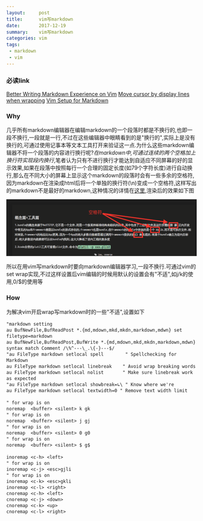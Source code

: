 ```yaml
---
layout:     post
title:      vim写markdown
date:       2017-12-19
summary:    vim写markdown
categories: vim
tags:
 - markdown
 - vim
---
```


### 必读link

[Better Writing Markdown Experience on Vim][4]
[Move cursor by display lines when wrapping][5]
[Vim Setup for Markdown][1]


### Why

几乎所有markdown编辑器在编辑markdown的一个段落时都是不换行的,也即一段不换行,一段就是一行,不过在这些编辑器中眼睛看到的是"换行的",实际上是没有换行的,可通过使用记事本等文本工具打开来验证这一点.为什么这些markdown编辑器不将一个段落的内容进行换行呢?*在markdown中,可通过连续的两个空格加上换行符实现段内换行*,笔者认为只有不进行换行才能达到自适应不同屏幕的好的显示效果,如果在段落中按照每行一个合理的固定长度(如79个字符长度)进行自动换行,那么在不同大小的屏幕上显示这个markdown的段落时会有一些多余的空格符,因为markdown在渲染成html后将一个单独的换行符(\n)变成一个空格符,这样写出的markdown不是最好的markdown,这种情况的详情在[这里][2],渲染后的效果如下图  

![换行变成空格][3]

所以在用vim写markdown时要向markdown编辑器学习,一段不换行.可通过vim的set wrap实现,不过这样设置后vim编辑的时候用默认的设置会有"不适",如j/k的使用,0/$的使用等

### How

为解决vim开启wrap写markdown时的一些"不适",设置如下

```
"markdown setting
au BufNewFile,BufReadPost *.{md,mdown,mkd,mkdn,markdown,mdwn} set filetype=markdown
au BufNewFile,BufReadPost,BufWrite *.{md,mdown,mkd,mkdn,markdown,mdwn} syntax match Comment /\%^---\_.\{-}---$/
"au FileType markdown setlocal spell        " Spellchecking for Markdown
au FileType markdown setlocal linebreak    " Avoid wrap breaking words
au FileType markdown setlocal nolist       " Make sure linebreak work as expected
"au FileType markdown setlocal showbreak=↳\ " Know where we're
au FileType markdown setlocal textwidth=0 " Remove text width limit

" for wrap is on
noremap  <buffer> <silent> k gk
" for wrap is on
noremap  <buffer> <silent> j gj
" for wrap is on
noremap  <buffer> <silent> 0 g0
" for wrap is on
noremap  <buffer> <silent> $ g$

inoremap <c-h> <left>
" for wrap is on
inoremap <c-j> <esc>gjli
" for wrap is on
inoremap <c-k> <esc>gkli
inoremap <c-l> <right>
cnoremap <c-h> <left>
cnoremap <c-j> <down>
cnoremap <c-k> <up>
cnoremap <c-l> <right>
```

[1]: https://www.swamphogg.com/2015/vim-setup/
[2]: https://github.com/iamcco/markdown-preview.vim/issues/54
[3]: https://raw.githubusercontent.com/3xp10it/pic/master/markdown.png
[4]: https://www.lequochung.me/2016/11/11/better-markdown-writing-experience-on-vim.html
[5]: http://vim.wikia.com/wiki/Move_cursor_by_display_lines_when_wrapping
